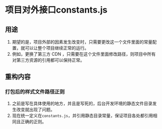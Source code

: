 # 项目对外接口constants.js

## 用途
1. 期望的是，项目外部的因素发生改变时，只需要更改这一个文件里面的常量配置，就可以让整个项目继续正常的运行。
2. 例如，更换了第三方 CDN ，只需要在这个文件里面修改路径，则项目中所有对第三方资源的引用都可以保持正常。


## 重构内容
###  打包后的样式文件路径正则
1. 之前是写在具体使用的地方，并且是写死的，后台开发环境的静态文件目录发生改变就出现了问题。
2. 现在统一定义在`constants.js`，并引用静态目录常量，保证项目各处都引用相同且正确的正则。